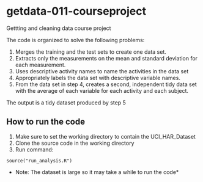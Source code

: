 # getdata-011-courseproject
Gettting and cleaning data course project

The code is organized to solve the following problems:

1. Merges the training and the test sets to create one data set.
2. Extracts only the measurements on the mean and standard deviation for each measurement. 
3. Uses descriptive activity names to name the activities in the data set
4. Appropriately labels the data set with descriptive variable names. 
5. From the data set in step 4, creates a second, independent tidy data set with the average of each variable for each activity and each subject.

The output is a tidy dataset produced by step 5

## How to run the code
1. Make sure to set the working directory to contain the UCI_HAR_Dataset 
2. Clone the source code in the working directory
3. Run command:

```
source("run_analysis.R")
```

* Note: The dataset is large so it may take a while to run the code*